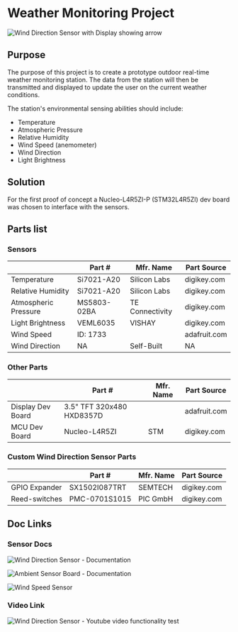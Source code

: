 
# Weather Monitoring Project
![Wind Direction Sensor with Display showing arrow](https://github.com/Electronic-Emily/WeatherMonitoringSensors/blob/main/docs/Wind_Sensor/pictures/Functional_Test_1.JPG)


## Purpose
The purpose of this project is to create a prototype outdoor real-time weather monitoring station. The data from the station will then be transmitted and displayed to update the user on the current weather conditions.
   
The station's environmental sensing abilities should include:
- Temperature
- Atmospheric Pressure
- Relative Humidity
- Wind Speed (anemometer)
- Wind Direction
- Light Brightness





## Solution

For the first proof of concept a Nucleo-L4R5ZI-P (STM32L4R5ZI) dev board was chosen to interface with the sensors.


## Parts list
	
### Sensors	
  
  |      | Part # | Mfr. Name| Part Source                         |
|----------------|-------------------|--------------|------------------|
|Temperature          |Si7021-A20 | Silicon Labs | digikey.com |
|Relative Humidity    |Si7021-A20 | Silicon Labs | digikey.com  |
|Atmospheric Pressure | MS5803-02BA | TE Connectivity|  digikey.com |
|Light Brightness | VEML6035 | VISHAY | digikey.com |
|Wind Speed | ID: 1733 | | adafruit.com |
|Wind Direction | NA |  Self-Built | NA |

### Other Parts
  |                | Part #  |  Mfr. Name                    | Part Source                         |
|--------|--------|----------|-----------|
|Display Dev Board | 3.5" TFT 320x480 HXD8357D |  | adafruit.com |
|MCU Dev Board| Nucleo-L4R5ZI | STM  | digikey.com |

### Custom Wind Direction Sensor Parts
  |    | Part #  |  Mfr. Name      | Part Source      |
|------|-----|----|-----------|
|GPIO Expander | SX1502I087TRT | SEMTECH  | digikey.com |
|Reed-switches | PMC-0701S1015 | PIC GmbH | digikey.com |


## Doc Links
### Sensor Docs
![Wind Direction Sensor - Documentation](https://github.com/Electronic-Emily/WeatherMonitoringSensors/tree/main/docs/Wind_Sensor)

![Ambient Sensor Board - Documentation](https://github.com/Electronic-Emily/WeatherMonitoringSensors/tree/main/docs/Sensor_Board)

![Wind Speed Sensor](https://github.com/Electronic-Emily/WeatherMonitoringSensors/blob/main/docs/WindSpeed)

### Video Link
![Wind Direction Sensor - Youtube video functionality test](https://www.youtube.com/watch?v=b739gNtUACo)



